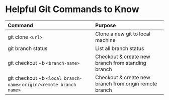 # Helpful Git Commands to Know

| Command                                     | Purpose                                                     |
| :------------------------------------------ | :---------------------------------------------------------- |
| git clone `<url>`                           | Clone a new git to local machine                            |
| git branch status                           | List all branch status                                      |
| git checkout -b `<branch-name>`             | Checkout & create new branch from standing branch           |
| git checkout -b `<local branch-name>` `origin/<remote branch name>`            | Checkout & create new branch from origin remote branch           |
